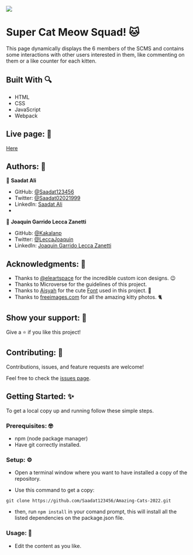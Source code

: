 ![](https://img.shields.io/badge/Microverse-blueviolet)

# Super Cat Meow Squad! 🐱

This page dynamically displays the 6 members of the SCMS and contains some interactions with other users interested in them, like commenting on them or a like counter for each kitten.

## Built With 🔍

- HTML
- CSS
- JavaScript
- Webpack

## Live page: 📄

[Here](https://saadat123456.github.io/Amazing-Cats-2022/)

## Authors: 👋

👤 **Saadat Ali**

- GitHub: [@Saadat123456](https://github.com/Saadat123456)
- Twitter: [@Saadat02021999](https://twitter.com/Saadat02021999)
- LinkedIn: [Saadat Ali](https://www.linkedin.com/in/saadatali1999/)
- 
👤 **Joaquin Garrido Lecca Zanetti**

- GitHub: [@Kakalanp](https://github.com/Kakalanp)
- Twitter: [@LeccaJoaquin](https://twitter.com/LeccaJoaquin)
- LinkedIn: [Joaquin Garrido Lecca Zanetti](https://www.linkedin.com/in/joaquín-garrido-lecca-zanetti-623583204)

## Acknowledgments: 📝

- Thanks to [@eleartspace](https://www.instagram.com/eleartspace) for the incredible custom icon designs. 😉
- Thanks to Microverse for the guidelines of this project.
- Thanks to [Aisyah](https://www.fontspace.com/aisyah) for the cute [Font](https://www.fontspace.com/meows-font-f48581) used in this project. 🔡
- Thanks to [freeimages.com](https://www.freeimages.com/) for all the amazing kitty photos. 🐈

## Show your support: 🌟

Give a ⭐️ if you like this project!

## Contributing: 🤝

Contributions, issues, and feature requests are welcome!

Feel free to check the [issues page](../../issues/).

## Getting Started: ✨

To get a local copy up and running follow these simple steps.

### Prerequisites: 🤓

- npm (node package manager)
- Have git correctly installed.

### Setup: ⚙️

- Open a terminal window where you want to have installed a copy of the repository.

- Use this command to get a copy:
```
git clone https://github.com/Saadat123456/Amazing-Cats-2022.git
```

- then, run `npm install` in your comand prompt, this will install all the listed dependencies on the package.json file.

### Usage: 🎉

- Edit the content as you like.
